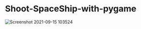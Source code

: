 # Shoot-SpaceShip-with-pygame
![Screenshot 2021-09-15 103524](https://user-images.githubusercontent.com/88188721/133371391-4250c384-d927-4dda-a395-e506b15da1e1.png)
